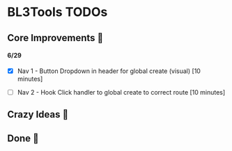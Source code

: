 # BL3Tools TODOs


## Core Improvements :round_pushpin:
#### 6/29
- [x] Nav 1 - Button Dropdown in header for global create (visual) [10 minutes]
- [ ] Nav 2 - Hook Click handler to global create to correct route [10 minutes]


## Crazy Ideas :tada:

## Done :checkered_flag:

